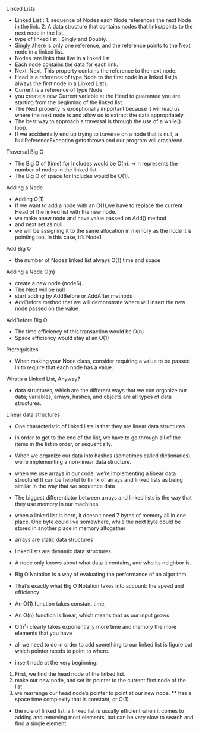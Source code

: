 Linked Lists
* Linked List : 1. sequence of Nodes each Node references the next Node in the link.
                2. A data structure that contains nodes that links/points to the next node in the list.
* type of linked list : Singly and Doubly.
* Singly :there is only one reference, and the reference points to the Next node in a linked list.
* Nodes :are links that live in a linked list
* Each node contains the data for each link.
* Next :Next. This property contains the reference to the next node.
* Head is a reference of type Node to the first node in a linked list,is always the first node in a Linked List).
* Current is a reference of type Node
* you create a new Current variable at the Head to guarantee you are starting from the beginning of the linked list.
* The Next property is exceptionally important because it will lead us where the next node is and allow us to extract the data appropriately.
* The best way to approach a traversal is through the use of a while() loop.
* If we accidentally end up trying to traverse on a node that is null, a NullReferenceException gets thrown and our program will crash/end.

Traversal Big O
* The Big O of (time) for Includes would be O(n). => n represents the number of nodes in the linked list.
* The Big O of space for Includes would be O(1).

Adding a Node
* Adding O(1)
* If we want to add a node with an O(1),we have to replace the current Head of the linked list with the new node.
* we make anew node and have value passed on Add() method 
* and next set as null
* we will be assigning it to the same allocation in memory as the node it is pointing too. In this case, it’s Node1

Add Big O
*  the number of Nodes linked list always O(1) time and space  

Adding a Node O(n)
* create a new node (node6).
* The Next will be null 
* start adding by AddBefore or AddAfter methods 
* AddBefore method that we will demonstrate where will insert the new node passed on the value
 
AddBefore Big O
* The time efficiency of this transaction would be O(n) 
* Space efficiency would stay at an O(1) 

Prerequisites
* When making your Node class, consider requiring a value to be passed in to require that each node has a value.

What’s a Linked List, Anyway?
* data structures, which are the different ways that we can organize our data; variables, arrays, hashes, and objects are all types of data structures. 

Linear data structures
* One characteristic of linked lists is that they are linear data structures
* in order to get to the end of the list, we have to go through all of the items in the list in order, or sequentially.
* When we organize our data into hashes (sometimes called dictionaries), we’re implementing a non-linear data structure.
*  when we use arrays in our code, we’re implementing a linear data structure! It can be helpful to think of arrays and linked lists as being similar in the way that we sequence data
* The biggest differentiator between arrays and linked lists is the way that they use memory in our machines.
* when a linked list is born, it doesn’t need 7 bytes of memory all in one place. One byte could live somewhere, while the next byte could be stored in another place in memory altogether
* arrays are static data structures
* linked lists are dynamic data structures.
* A node only knows about what data it contains, and who its neighbor is.


*  Big O Notation is a way of evaluating the performance of an algorithm.
*  That’s exactly what Big O Notation takes into account: the speed and efficiency 
* An O(1) function takes constant time, 
* An O(n) function is linear, which means that as our input grows 
* O(n²) clearly takes exponentially more time and memory the more elements that you have
* all we need to do in order to add something to our linked list is figure out which pointer needs to point to where.
* insert node at the very beginning:
1. First, we find the head node of the linked list.
2. make our new node, and set its pointer to the current first node of the list
3. we rearrange our head node’s pointer to point at our new node.
** has a space time complexity that is constant, or O(1).

* the rule of linked list :a linked list is usually efficient when it comes to adding and removing most elements, but can be very slow to search and find a single element






























